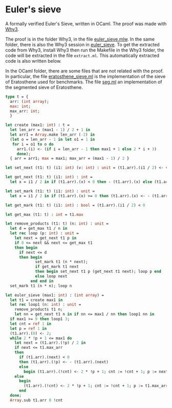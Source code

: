 Euler's sieve
================

A formally verified Euler's Sieve, written in OCaml.
The proof was made with [Why3](http://why3.lri.fr/).

The proof is in the folder Why3, in the file
[euler_sieve.mlw](/Why3/euler_sieve.mlw).
In the same folder, there is also the Why3 session in
[euler_sieve](/Why3/euler_sieve/).
To get the extracted code from Why3, install Why3 then run the Makefile in
the Why3 folder, the code will be extracted in the file ```extract.ml```.
This automatically extracted code is also written below.

In the OCaml folder, there are some files that are not related with the proof.
In particular, the file
[eratosthene_sieve.ml](/OCaml/eratosthene_sieve.ml) is the
implementation of the sieve of Eratosthene used for benchmarks.
The file [seg.ml](/OCaml/seg.ml) an implementation of the segmented sieve of
Eratosthene.

```ocaml
type t = {
  arr: (int array);
  max: int;
  max_arr: int;
  }

let create (max1: int) : t =
  let len_arr = (max1 - 1) / 2 + 1 in
  let arr1 = Array.make len_arr (-2) in
  (let o = len_arr - 1 in let o1 = 1 in
   for i = o1 to o do
     arr1.(i) <- (if i = len_arr - 1 then max1 + 1 else 2 * i + 3)
     done);
  { arr = arr1; max = max1; max_arr = (max1 - 1) / 2 }

let set_next (t1: t) (i1: int) (v: int) : unit = (t1.arr).(i1 / 2) <- v

let get_next (t1: t) (i1: int) : int =
  let x = i1 / 2 in if (t1.arr).(x) < 0 then - (t1.arr).(x) else (t1.arr).(x)

let set_mark (t1: t) (i1: int) : unit =
  let x = i1 / 2 in if (t1.arr).(x) >= 0 then (t1.arr).(x) <- - (t1.arr).(x)

let get_mark (t1: t) (i1: int) : bool = (t1.arr).(i1 / 2) < 0

let get_max (t1: t) : int = t1.max

let remove_products (t1: t) (n: int) : unit =
  let d = get_max t1 / n in
  let rec loop (p: int) : unit =
    let next = get_next t1 p in
    if 0 <= next && next <= get_max t1
    then begin
      if next <= d
      then begin
             set_mark t1 (n * next);
             if get_mark t1 next
             then begin set_next t1 p (get_next t1 next); loop p end
             else loop next
           end end in
  set_mark t1 (n * n); loop n

let euler_sieve (max1: int) : (int array) =
  let t1 = create max1 in
  let rec loop1 (n: int) : unit =
    remove_products t1 n;
    let nn = get_next t1 n in if nn <= max1 / nn then loop1 nn in
  if max1 >= 9 then loop1 3;
  let cnt = ref 1 in
  let p = ref 1 in
  (t1.arr).(0) <- 2;
  while 2 * !p + 1 <= max1 do
    let next = (t1.arr).(!p) / 2 in
    if next <= t1.max_arr
    then
      if (t1.arr).(next) < 0
      then (t1.arr).(!p) <- - (t1.arr).(next)
      else
        begin (t1.arr).(!cnt) <- 2 * !p + 1; cnt := !cnt + 1; p := next end
    else
      begin
        (t1.arr).(!cnt) <- 2 * !p + 1; cnt := !cnt + 1; p := t1.max_arr + 1
      end
  done;
  Array.sub t1.arr 0 !cnt
```

